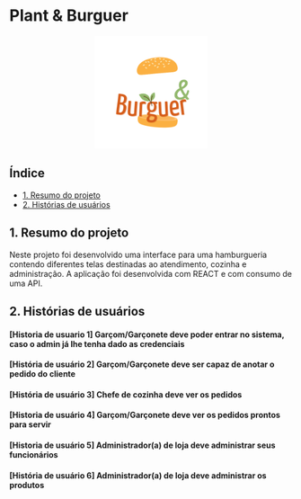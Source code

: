 # Plant & Burguer

<p align="center"><img src="public/imagens/logo.png" alt="logo plant and burguer" width="200px";></p>

## Índice

* [1. Resumo do projeto](#1-resumo-do-projeto)
* [2. Histórias de usuários](#2-historias-de-usuario)

 ## 1. Resumo do projeto

Neste projeto foi desenvolvido uma interface para uma hamburgueria contendo diferentes telas destinadas ao atendimento, cozinha e administração. A aplicação foi desenvolvida com REACT e com consumo de uma API.

## 2. Histórias de usuários

#### [Historia de usuario 1] Garçom/Garçonete deve poder entrar no sistema, caso o admin já lhe tenha dado as credenciais
#### [História de usuário 2] Garçom/Garçonete deve ser capaz de anotar o pedido do cliente
#### [História de usuário 3] Chefe de cozinha deve ver os pedidos
#### [Historia de usuário 4] Garçom/Garçonete deve ver os pedidos prontos para servir
#### [Historia de usuário 5] Administrador(a) de loja deve administrar seus funcionários
#### [História de usuário 6] Administrador(a) de loja deve administrar os produtos


